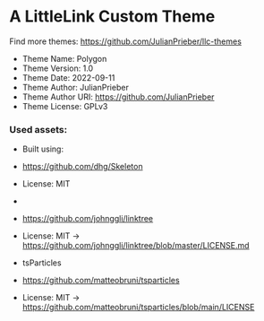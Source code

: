 # A LittleLink Custom Theme
Find more themes: https://github.com/JulianPrieber/llc-themes
                                                                                                                                                                         
*	Theme Name: Polygon
*	Theme Version: 1.0
*	Theme Date: 2022-09-11
*	Theme Author: JulianPrieber
*	Theme Author URI: https://github.com/JulianPrieber
*	Theme License: GPLv3


### Used assets:
* Built using:
* https://github.com/dhg/Skeleton
* License: MIT

*
* https://github.com/johnggli/linktree
* License: MIT -> https://github.com/johnggli/linktree/blob/master/LICENSE.md


* tsParticles
* https://github.com/matteobruni/tsparticles
* License: MIT -> https://github.com/matteobruni/tsparticles/blob/main/LICENSE